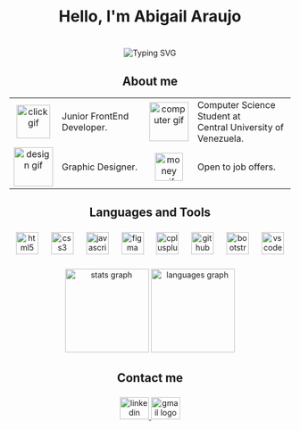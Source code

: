 <h1 align="center">Hello, I'm Abigail Araujo</h1>

###
<br>
<div align="center">
  <img src="https://readme-typing-svg.demolab.com?font=Poppins&size=26&pause=1000&color=C691EA&center=true&vCenter=true&width=500&lines=Welcome+to+my+profile!;I'm+Computer+Science+Student;I'm+Graphic+Designer;I'm+learning+Full+Stack+Development" alt="Typing SVG"/>
</div>

###
<h2 align="center">About me</h2>
<table align="center">
  <tr>
    <td align="center">
      <img src="https://media2.giphy.com/media/v1.Y2lkPTc5MGI3NjExam81MWUyMjVtMTVpcWJwbmdydDA4OHZvbGkxdjk5ZGdpanp2dG1hbCZlcD12MV9pbnRlcm5hbF9naWZfYnlfaWQmY3Q9cw/J5dm29T4xgwyEnUYYc/giphy.gif" height="60" alt="click gif"/>
    </td>
    <td valign="middle">
      Junior FrontEnd Developer.
    </td>
    <td align="center">
      <img src="https://media0.giphy.com/media/v1.Y2lkPTc5MGI3NjExOWwzaWh5ZDJlM3pwcHNlM2E3ZGd1cWNweGlscGM2bnN2dGR2YnI2ZCZlcD12MV9pbnRlcm5hbF9naWZfYnlfaWQmY3Q9cw/dYyRWrXb9OpfYbhNY4/giphy.gif" height="70" alt="computer gif"/>
    </td>
    <td valign="middle">
      Computer Science Student at <br> Central University of Venezuela.
    </td>
  </tr>
  <tr>
    <td align="center">
      <img src="https://media4.giphy.com/media/v1.Y2lkPTc5MGI3NjExY3M0OWtiY2Mwd25ndmd1cHVmOWE5M211cjZmNW5scGtjcGZqYXVqZCZlcD12MV9pbnRlcm5hbF9naWZfYnlfaWQmY3Q9cw/LqaYIfwhvzsi6vwBxO/giphy.gif" height="70" alt="design gif"/>
    </td>
    <td valign="middle">
      Graphic Designer.
    </td>
    <td align="center">
      <img src="https://media4.giphy.com/media/v1.Y2lkPTc5MGI3NjExMWk2MWRjMmJqbjBmeG1ubXl2MWV2d2xydWhvdGs2OTFzODJoZWhzNyZlcD12MV9pbnRlcm5hbF9naWZfYnlfaWQmY3Q9cw/46YqF2QoNcEmgSf6gT/giphy.gif" height="50" alt="money gif"/>
    </td>
    <td valign="middle">
      Open to job offers.
    </td>
  </tr>
</table>

###

<h2 align="center">Languages and Tools</h2>

###

<div align="center">
  <img src="https://skillicons.dev/icons?i=html" height="40" alt="html5 logo"  />
  <img width="15" />
  <img src="https://skillicons.dev/icons?i=css" height="40" alt="css3 logo"  />
  <img width="15" />
  <img src="https://skillicons.dev/icons?i=js" height="40" alt="javascript logo"  />
  <img width="15" />
  <img src="https://skillicons.dev/icons?i=figma" height="40" alt="figma logo"  />
  <img width="15" />
  <img src="https://skillicons.dev/icons?i=cpp" height="40" alt="cplusplus logo"  />
  <img width="15" />
  <img src="https://skillicons.dev/icons?i=github" height="40" alt="github logo"  />
  <img width="15" />
  <img src="https://skillicons.dev/icons?i=bootstrap" height="40" alt="bootstrap logo"  />
  <img width="15" />
  <img src="https://skillicons.dev/icons?i=vscode" height="40" alt="vscode logo"  />
</div>

###

<div align="center">
  <img src="https://github-readme-stats.vercel.app/api?username=abigail-araujo&hide_title=false&hide_rank=false&show_icons=true&include_all_commits=true&count_private=true&disable_animations=false&theme=material-palenight&locale=en&hide_border=true&order=1" height="150" alt="stats graph"  />
  <img src="https://github-readme-stats.vercel.app/api/top-langs?username=abigail-araujo&locale=en&hide_title=false&layout=compact&card_width=320&langs_count=5&theme=material-palenight&hide_border=true&order=2" height="150" alt="languages graph"  />
</div>

###

<h2 align="center">Contact me</h2>

###

<div align="center">
  <a href="https://www.linkedin.com/in/abigail-araujo-764873215/" target="_blank">
    <img src="https://raw.githubusercontent.com/maurodesouza/profile-readme-generator/master/src/assets/icons/social/linkedin/default.svg" width="52" height="40" alt="linkedin logo"  />
  </a>
  <a href="mailto:abiaraujo2004@gmail.com" target="_blank">
    <img src="https://raw.githubusercontent.com/maurodesouza/profile-readme-generator/master/src/assets/icons/social/gmail/default.svg" width="52" height="40" alt="gmail logo"  />
  </a>
</div>

###

<!---
- 👋 Hi, I’m @Abigail-Araujo
- 👀 I’m interested in learn programming...
- 🌱 I’m currently learning English and how to make websites...
- 💞️ I’m looking to collaborate on ...
- 📫 How to reach me ...


Abigail-Araujo/Abigail-Araujo is a ✨ special ✨ repository because its `README.md` (this file) appears on your GitHub profile.
You can click the Preview link to take a look at your changes.
--->
